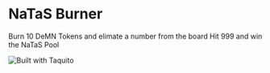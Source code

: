 # NaTaS Burner

Burn 10 DeMN Tokens and elimate a number from the board
Hit 999 and win the NaTaS Pool

![Built with Taquito][logo]



[logo]: https://raw.githubusercontent.com/ecadlabs/taquito-boilerplate/master/assets/built-with-taquito.png "Built with Taquito"
